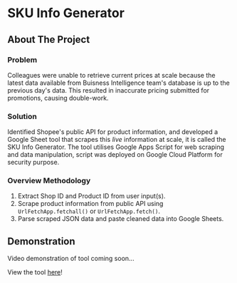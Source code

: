 # SKU Info Generator

## About The Project

### Problem
Colleagues were unable to retrieve current prices at scale because the latest data available from Buisness Intelligence team's database is up to the previous day's data. This resulted in inaccurate pricing submitted for promotions, causing double-work.

### Solution
Identified Shopee's public API for product information, and developed a Google Sheet tool that scrapes this *live* information at scale, it is called the SKU Info Generator.
The tool utilises Google Apps Script for web scraping and data manipulation, script was deployed on Google Cloud Platform for security purpose.

### Overview Methodology
1. Extract Shop ID and Product ID from user input(s).
2. Scrape product information from public API using `UrlFetchApp.fetchall()` or `UrlFetchApp.fetch()`.
3. Parse scraped JSON data and paste cleaned data into Google Sheets.

## Demonstration

Video demonstration of tool coming soon...

View the tool [here](https://docs.google.com/spreadsheets/d/14wz4TupMTORjQtk5QUA6pfkCG9u1cVCpYRvyqfFxWNk/edit?usp=sharing)!
